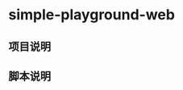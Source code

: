 # simple-playground-web

## 项目说明

<!-- workspace packages descriptions start -->

<!-- workspace packages descriptions end -->

## 脚本说明

<!-- package scripts descriptions start-->

<!-- package scripts descriptions end-->
